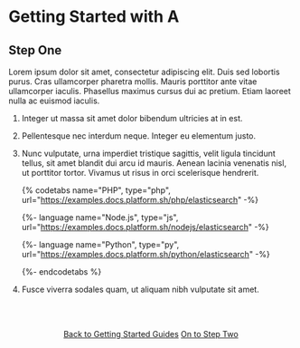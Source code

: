 # Getting Started with A

## Step One

Lorem ipsum dolor sit amet, consectetur adipiscing elit. Duis sed lobortis purus. Cras ullamcorper pharetra mollis. Mauris porttitor ante vitae ullamcorper iaculis. Phasellus maximus cursus dui ac pretium. Etiam laoreet nulla ac euismod iaculis. 


1. Integer ut massa sit amet dolor bibendum ultricies at in est. 
2. Pellentesque nec interdum neque. Integer eu elementum justo. 
3. Nunc vulputate, urna imperdiet tristique sagittis, velit ligula tincidunt tellus, sit amet blandit dui arcu id mauris. Aenean lacinia venenatis nisl, ut porttitor tortor. Vivamus ut risus in orci scelerisque hendrerit. 

   {% codetabs name="PHP", type="php", url="https://examples.docs.platform.sh/php/elasticsearch" -%}

   {%- language name="Node.js", type="js", url="https://examples.docs.platform.sh/nodejs/elasticsearch" -%}

   {%- language name="Python", type="py", url="https://examples.docs.platform.sh/python/elasticsearch" -%}

   {%- endcodetabs %}

4. Fusce viverra sodales quam, ut aliquam nibh vulputate sit amet.




<html>
<head>
<link rel="stylesheet" href="/styles/styles.css">
</head>
<body>

<br/><br/>

<center>

<a href="/gettingstarted/gettingstarted.html" class="buttongen small" aria-label="Previous page: Getting Started Guides">Back to Getting Started Guides</a>
<a href="/gettingstarted/test7/steps/gs-a2.html" class="buttongen small" aria-label="Next page: Step Two">On to Step Two</a>

</center>

<br/><br/>

</body>
</html>

